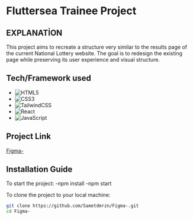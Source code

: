 # Fluttersea Trainee Project

## EXPLANATİON
This project aims to recreate a structure very similar to the results page of the current National Lottery website.
The goal is to redesign the existing page while preserving its user experience and visual structure.

## Tech/Framework used
- ![HTML5](https://img.shields.io/badge/HTML5-E34F26?logo=html5&logoColor=white)
- ![CSS3](https://img.shields.io/badge/CSS3-1572B6?logo=css3&logoColor=white)
- ![TailwindCSS](https://img.shields.io/badge/Tailwind%20CSS-38B2AC?logo=tailwind-css&logoColor=white)
- ![React](https://img.shields.io/badge/React-61DAFB?logo=react&logoColor=black)
- ![JavaScript](https://img.shields.io/badge/JavaScript-F7DF1E?logo=javascript&logoColor=black)


## Project Link
[Figma-](https://github.com/Sametdmrzn/Figma-)


## Installation Guide

To start the project:
-npm install
-npm start

To clone the project to your local machine:

```bash
git clone https://github.com/Sametdmrzn/Figma-.git
cd Figma-


